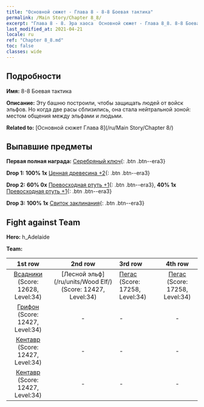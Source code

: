 ```yaml
---
title: "Основной сюжет - Глава 8 - 8-8 Боевая тактика"
permalink: /Main Story/Chapter 8_8/
excerpt: "Глава 8 - 8. Эра хаоса  Основной сюжет - Глава 8_8. 8-8 Боевая тактика"
last_modified_at: 2021-04-21
locale: ru
ref: "Chapter 8_8.md"
toc: false
classes: wide
---
```


## Подробности

 **Имя:** 8-8 Боевая тактика

 **Описание:** Эту башню построили, чтобы защищать людей от войск эльфов. Но когда две расы сблизились, она стала нейтральной зоной: местом общения между эльфами и людьми.

 **Related to:** [Основной сюжет Глава 8](/ru/Main Story/Chapter 8/)

## Выпавшие предметы

 **Первая полная награда:** [Серебряный ключ](/ru/Items/con_693/){: .btn .btn--era3}

 **Drop 1:** **100% 1x** [Ценная древесина +2](/ru/Items/mat_27/){: .btn .btn--era3}

 **Drop 2:** **60% 0x** [Превосходная ртуть +1](/ru/Items/mat_21/){: .btn .btn--era3}, **40% 1x** [Превосходная ртуть +1](/ru/Items/mat_21/){: .btn .btn--era3}

 **Drop 3:** **100% 1x** [Свиток заклинания](/ru/Items/con_694/){: .btn .btn--era3}


## Fight against Team
 **Hero:** h_Adelaide

 **Team:**


  | 1st row | 2nd row | 3rd row | 4th row |
  |:----:|:----:|:----|:----:|
  | [Всадники](/ru/units/Cavalier/) (Score: 12628, Level:34)  | [Лесной эльф](/ru/units/Wood Elf/) (Score: 12427, Level:34)  | [Пегас](/ru/units/Pegasus/) (Score: 17258, Level:34)  | [Пегас](/ru/units/Pegasus/) (Score: 17258, Level:34)  |
  | [Грифон](/ru/units/Griffin/) (Score: 12427, Level:34)  | - | - | - |
  | [Кентавр](/ru/units/Centaur/) (Score: 12427, Level:34)  | - | - | - |
  | [Кентавр](/ru/units/Centaur/) (Score: 12427, Level:34)  | - | - | - |


